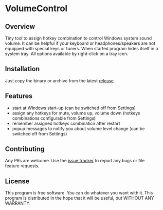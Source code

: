 # VolumeControl

## Overview
Tiny tool to assign hotkey combination to control Windows system sound volume.
It can be helpful if your keyboard or headphones/speakers are not equipped with special keys or tuners.
When started program hides itself in a system tray. All options available by right-click on a tray icon.

## Installation
Just copy the binary or archive from the latest [release](https://github.com/Marm0t/VolumeControl/releases).

## Features
 - start at Windows start-up (can be switched off from Settings)
 - assign any hotkeys for mute, volume up, volume down (hotkeys combinations configurable from Settings)
 - remember assigned hotkeys combination after restart
 - popup messages to notify you about volume level change (can be switched off from Settings)

## Contributing 
Any PRs are welcome.
Use the [issue tracker](https://github.com/Marm0t/VolumeControl/issues) to report any bugs or file feature requests.
 
## License
This program is free software. You can do whatever you want with it.
This program is distributed in the hope that it will be useful, but WITHOUT ANY WARRANTY.

